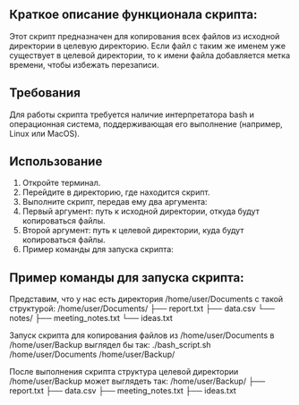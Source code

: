 ## Краткое описание функционала скрипта:

Этот скрипт предназначен для копирования всех файлов из исходной директории в целевую директорию.
Если файл с таким же именем уже существует в целевой директории, то к имени файла добавляется метка времени, чтобы избежать перезаписи.


## Требования

Для работы скрипта требуется наличие интерпретатора bash и операционная система, поддерживающая его выполнение (например, Linux или MacOS).


## Использование

1. Откройте терминал.
2. Перейдите в директорию, где находится скрипт.
3. Выполните скрипт, передав ему два аргумента:
4. Первый аргумент: путь к исходной директории, откуда будут копироваться файлы.
5. Второй аргумент: путь к целевой директории, куда будут копироваться файлы.
6. Пример команды для запуска скрипта:


## Пример команды для запуска скрипта:


Представим, что у нас есть директория /home/user/Documents с такой структурой:
/home/user/Documents/
├── report.txt
├── data.csv
└── notes/
    ├── meeting_notes.txt
    └── ideas.txt


Запуск скрипта для копирования файлов из /home/user/Documents в /home/user/Backup выглядел бы так:
./bash_script.sh /home/user/Documents /home/user/Backup/

После выполнения скрипта структура целевой директории /home/user/Backup может выглядеть так:
/home/user/Backup/
├── report.txt
├── data.csv
├── meeting_notes.txt
├── ideas.txt
